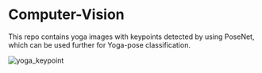 # Computer-Vision

This repo contains yoga images with keypoints detected by using PoseNet, which can be used further for Yoga-pose classification.

![yoga_keypoint](https://user-images.githubusercontent.com/62180364/126792389-b5f467e9-f890-46b3-8dfc-cdc008e04ec8.png)
